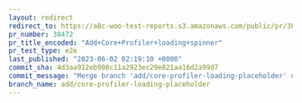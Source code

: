 ```yaml
---
layout: redirect
redirect_to: https://a8c-woo-test-reports.s3.amazonaws.com/public/pr/38472/e2e/index.html
pr_number: 38472
pr_title_encoded: "Add+Core+Profiler+loading+spinner"
pr_test_type: e2e
last_published: "2023-06-02 02:19:10 +0000"
commit_sha: 4d3aa912eb908c11a2923ec29e821aa16d2a99d7
commit_message: "Merge branch 'add/core-profiler-loading-placeholder' of github.com:wo…"
branch_name: add/core-profiler-loading-placeholder
---
```

